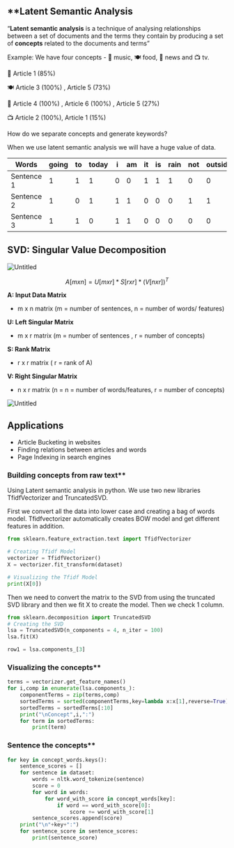 ## **Latent Semantic Analysis

“**Latent semantic analysis** is a technique of analysing relationships between a set of documents and the terms they contain by producing a set of **concepts** related to the documents and terms”

Example: We have four concepts - 🎵 music, 🍽️ food, 📰 news and 📺 tv.

🎵 Article 1 (85%)

🍽️ Article 3 (100%) , Article 5 (73%)

📰 Article 4 (100%) , Article 6 (100%) , Article 5 (27%)

📺 Article 2 (100%), Article 1 (15%)

How do we separate concepts and generate keywords?

When we use latent semantic analysis we will have a huge value of  data.

| Words | going | to | today | i | am | it | is | rain | not | outside |
| --- | --- | --- | --- | --- | --- | --- | --- | --- | --- | --- |
| Sentence 1 | 1 | 1 | 1 | 0 | 0 | 1 | 1 | 1 | 0 | 0 |
| Sentence 2 | 1 | 0 | 1 | 1 | 1 | 0 | 0 | 0 | 1 | 1 |
| Sentence 3 | 1 | 1 | 0 | 1 | 1 | 0 | 0 | 0 | 0 | 0 |

## SVD: Singular Value Decomposition

![Untitled](https://assets-global.website-files.com/5b1d427ae0c922e912eda447/5feb62f53532cb257a8f901d_open_compressed.jpg)

$$
A[mxn] = U[mxr] * S[rxr] * (V[nxr])^T
$$

**A: Input Data Matrix**

- m x n matrix (m = number of sentences, n = number of words/ features)

**U: Left Singular Matrix**

- m x r matrix (m = number of sentences , r = number of concepts)

**S: Rank Matrix**

- r x r matrix ( r = rank of A)

**V: Right Singular Matrix**

- n x r matrix (n = n = number of words/features, r = number of concepts)

![Untitled](https://miro.medium.com/v2/resize:fit:1400/format:webp/0*iDazFG1YMspV8yz3.jpg)

## Applications

- Article Bucketing in websites
- Finding relations between articles and words
- Page Indexing in search engines

### Building concepts from raw text**

Using Latent semantic analysis in python. We use two new libraries TfidfVectorizer and TruncatedSVD.

First we convert all the data into lower case and creating a bag of words model. Tfidfvectorizer automatically creates BOW model and get different features in addition. 

```python
from sklearn.feature_extraction.text import TfidfVectorizer

# Creating Tfidf Model
vectorizer = TfidfVectorizer()
X = vectorizer.fit_transform(dataset)

# Visualizing the Tfidf Model
print(X[0])
```

Then we need to convert the matrix to the SVD from using the truncated SVD library and then we fit X to create the model. Then we check 1 column.

```python
from sklearn.decomposition import TruncatedSVD
# Creating the SVD
lsa = TruncatedSVD(n_components = 4, n_iter = 100)
lsa.fit(X)

row1 = lsa.components_[3]
```

### Visualizing the concepts**

```python
terms = vectorizer.get_feature_names()
for i,comp in enumerate(lsa.components_):
    componentTerms = zip(terms,comp)
    sortedTerms = sorted(componentTerms,key=lambda x:x[1],reverse=True)
    sortedTerms = sortedTerms[:10]
    print("\nConcept",i,":")
    for term in sortedTerms:
        print(term)
```

### Sentence the concepts**

```python
for key in concept_words.keys():
    sentence_scores = []
    for sentence in dataset:
        words = nltk.word_tokenize(sentence)
        score = 0
        for word in words:
            for word_with_score in concept_words[key]:
                if word == word_with_score[0]:
                    score += word_with_score[1]
        sentence_scores.append(score)
    print("\n"+key+":")
    for sentence_score in sentence_scores:
        print(sentence_score)
```
